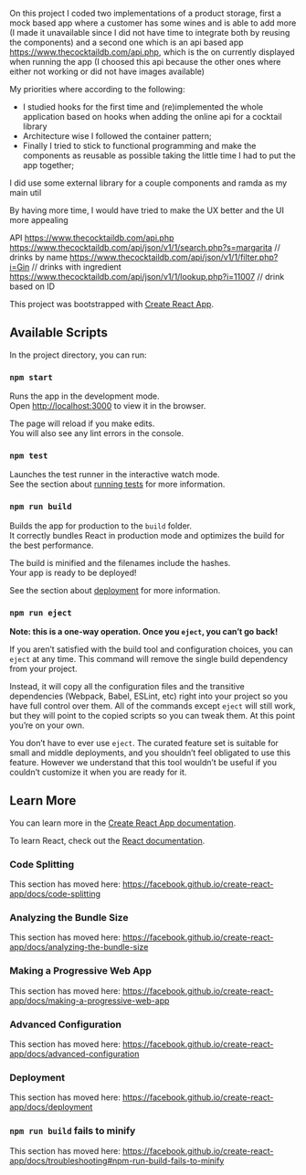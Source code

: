 On this project I coded two implementations of a product storage,
first a mock based app where a customer has some wines and is able to add more (I made it unavailable since I did not have time to integrate
both by reusing the components)
and a second one which is an api based app https://www.thecocktaildb.com/api.php, which is the on currently displayed when running the app
(I choosed this api because the other ones where either not working or did not have images available)

My priorities where according to the following:
- I studied hooks for the first time and (re)implemented the whole application based on hooks when adding the online api for a cocktail library
- Architecture wise I followed the container pattern;
- Finally I tried to stick to functional programming and make the components as reusable as possible taking the little time I had to put the app
together;

I did use some external library for a couple components and ramda as my main util

By having more time, I would have tried to make the UX better and the UI more appealing

API
https://www.thecocktaildb.com/api.php
https://www.thecocktaildb.com/api/json/v1/1/search.php?s=margarita // drinks by name
https://www.thecocktaildb.com/api/json/v1/1/filter.php?i=Gin // drinks with ingredient
https://www.thecocktaildb.com/api/json/v1/1/lookup.php?i=11007 // drink based on ID

This project was bootstrapped with [Create React App](https://github.com/facebook/create-react-app).

## Available Scripts

In the project directory, you can run:

### `npm start`

Runs the app in the development mode.<br>
Open [http://localhost:3000](http://localhost:3000) to view it in the browser.

The page will reload if you make edits.<br>
You will also see any lint errors in the console.

### `npm test`

Launches the test runner in the interactive watch mode.<br>
See the section about [running tests](https://facebook.github.io/create-react-app/docs/running-tests) for more information.

### `npm run build`

Builds the app for production to the `build` folder.<br>
It correctly bundles React in production mode and optimizes the build for the best performance.

The build is minified and the filenames include the hashes.<br>
Your app is ready to be deployed!

See the section about [deployment](https://facebook.github.io/create-react-app/docs/deployment) for more information.

### `npm run eject`

**Note: this is a one-way operation. Once you `eject`, you can’t go back!**

If you aren’t satisfied with the build tool and configuration choices, you can `eject` at any time. This command will remove the single build dependency from your project.

Instead, it will copy all the configuration files and the transitive dependencies (Webpack, Babel, ESLint, etc) right into your project so you have full control over them. All of the commands except `eject` will still work, but they will point to the copied scripts so you can tweak them. At this point you’re on your own.

You don’t have to ever use `eject`. The curated feature set is suitable for small and middle deployments, and you shouldn’t feel obligated to use this feature. However we understand that this tool wouldn’t be useful if you couldn’t customize it when you are ready for it.

## Learn More

You can learn more in the [Create React App documentation](https://facebook.github.io/create-react-app/docs/getting-started).

To learn React, check out the [React documentation](https://reactjs.org/).

### Code Splitting

This section has moved here: https://facebook.github.io/create-react-app/docs/code-splitting

### Analyzing the Bundle Size

This section has moved here: https://facebook.github.io/create-react-app/docs/analyzing-the-bundle-size

### Making a Progressive Web App

This section has moved here: https://facebook.github.io/create-react-app/docs/making-a-progressive-web-app

### Advanced Configuration

This section has moved here: https://facebook.github.io/create-react-app/docs/advanced-configuration

### Deployment

This section has moved here: https://facebook.github.io/create-react-app/docs/deployment

### `npm run build` fails to minify

This section has moved here: https://facebook.github.io/create-react-app/docs/troubleshooting#npm-run-build-fails-to-minify
